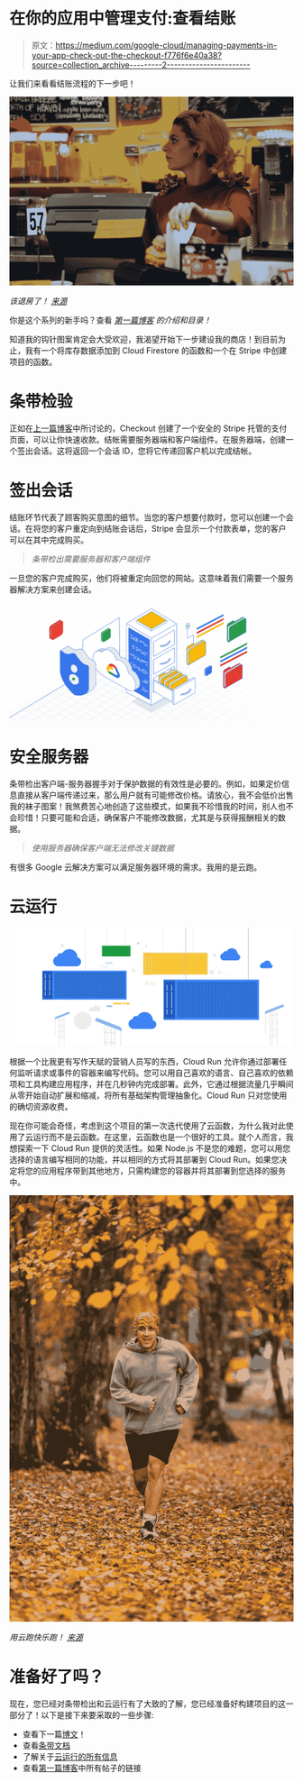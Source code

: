 # 在你的应用中管理支付:查看结账

> 原文：<https://medium.com/google-cloud/managing-payments-in-your-app-check-out-the-checkout-f776f6e40a38?source=collection_archive---------2----------------------->

让我们来看看结账流程的下一步吧！

![](img/f92ba98cf8e4bf7969e71f783f1a1e95.png)

*该退房了！* [*来源*](https://unsplash.com/photos/a9632QgPKQM)

你是这个系列的新手吗？查看 [*第一篇博客*](https://bit.ly/33qptv1) *的介绍和目录！*

知道我的钩针图案肯定会大受欢迎，我渴望开始下一步建设我的商店！到目前为止，我有一个将库存数据添加到 Cloud Firestore 的函数和一个在 Stripe 中创建项目的函数。

# 条带检验

正如在[上一篇博客](https://bit.ly/33qocUL)中所讨论的，Checkout 创建了一个安全的 Stripe 托管的支付页面，可以让你快速收款。结帐需要服务器端和客户端组件。在服务器端，创建一个签出会话。这将返回一个会话 ID，您将它传递回客户机以完成结帐。

# 签出会话

结账环节代表了顾客购买意图的细节。当您的客户想要付款时，您可以创建一个会话。在将您的客户重定向到结账会话后，Stripe 会显示一个付款表单，您的客户可以在其中完成购买。

> *条带检出需要服务器和客户端组件*

一旦您的客户完成购买，他们将被重定向回您的网站。这意味着我们需要一个服务器解决方案来创建会话。

![](img/be4488e21b34a3858d6ef545c026c63f.png)

# 安全服务器

条带检出客户端-服务器握手对于保护数据的有效性是必要的。例如，如果定价信息直接从客户端传递过来，那么用户就有可能修改价格。请放心，我不会低价出售我的袜子图案！我煞费苦心地创造了这些模式，如果我不珍惜我的时间，别人也不会珍惜！只要可能和合适，确保客户不能修改数据，尤其是与获得报酬相关的数据。

> *使用服务器确保客户端无法修改关键数据*

有很多 Google 云解决方案可以满足服务器环境的需求。我用的是云跑。

# 云运行

![](img/c8e57ef2e15fe769f8dad69e7c138452.png)

根据一个比我更有写作天赋的营销人员写的东西，Cloud Run 允许你通过部署任何监听请求或事件的容器来编写代码。您可以用自己喜欢的语言、自己喜欢的依赖项和工具构建应用程序，并在几秒钟内完成部署。此外，它通过根据流量几乎瞬间从零开始自动扩展和缩减，将所有基础架构管理抽象化。Cloud Run 只对您使用的确切资源收费。

现在你可能会奇怪，考虑到这个项目的第一次迭代使用了云函数，为什么我对此使用了云运行而不是云函数。在这里，云函数也是一个很好的工具。就个人而言，我想探索一下 Cloud Run 提供的灵活性。如果 Node.js 不是您的难题，您可以用您选择的语言编写相同的功能，并以相同的方式将其部署到 Cloud Run。如果您决定将您的应用程序带到其他地方，只需构建您的容器并将其部署到您选择的服务中。

![](img/7120502511a0dce6fe697f8d8017bb1c.png)

*用云跑快乐跑！* [*来源*](https://unsplash.com/photos/bqA55pIysk0)

# 准备好了吗？

现在，您已经对条带检出和云运行有了大致的了解，您已经准备好构建项目的这一部分了！以下是接下来要采取的一些步骤:

*   查看下一篇[博文](https://bit.ly/2YziCfh)！
*   查看[条带文档](https://bit.ly/3fpxpih)
*   了解关于[云运行的所有信息](https://bit.ly/2EQvRBq)
*   查看[第一篇博客](https://bit.ly/33qptv1)中所有帖子的链接